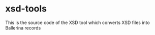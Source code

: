 # xsd-tools
This is the source code of the XSD tool which converts XSD files into Ballerina records
